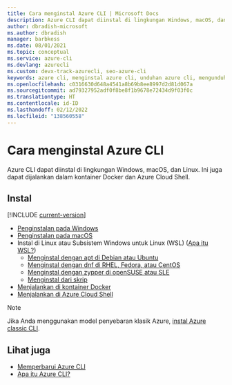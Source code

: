 ```yaml
---
title: Cara menginstal Azure CLI | Microsoft Docs
description: Azure CLI dapat diinstal di lingkungan Windows, macOS, dan Linux. Ini juga dapat dijalankan dalam kontainer Docker dan Azure Cloud Shell.
author: dbradish-microsoft
ms.author: dbradish
manager: barbkess
ms.date: 08/01/2021
ms.topic: conceptual
ms.service: azure-cli
ms.devlang: azurecli
ms.custom: devx-track-azurecli, seo-azure-cli
keywords: azure cli, menginstal azure cli, unduhan azure cli, mengunduh azure cli
ms.openlocfilehash: c0316630d648a4541a8b69b8ee8997d2d81d067a
ms.sourcegitcommit: ad79327952adf0f8be8f1b9678e72434d9f03f0c
ms.translationtype: HT
ms.contentlocale: id-ID
ms.lasthandoff: 02/12/2022
ms.locfileid: "138560558"
---
```

# <a name="how-to-install-the-azure-cli"></a>Cara menginstal Azure CLI

Azure CLI dapat diinstal di lingkungan Windows, macOS, dan Linux.  Ini juga dapat dijalankan dalam kontainer Docker dan Azure Cloud Shell.

## <a name="install"></a>Instal

[!INCLUDE [current-version](includes/current-version.md)]

* [Penginstalan pada Windows](install-azure-cli-windows.md)
* [Penginstalan pada macOS](install-azure-cli-macos.md)
* Instal di Linux atau Subsistem Windows untuk Linux (WSL) ([Apa itu WSL?](/windows/wsl/about))
  * [Menginstal dengan apt di Debian atau Ubuntu](/cli/azure/install-azure-cli-linux?pivots=apt)
  * [Menginstal dengan dnf di RHEL, Fedora, atau CentOS](/cli/azure/install-azure-cli-linux?pivots=dnf)
  * [Menginstal dengan zypper di openSUSE atau SLE](/cli/azure/install-azure-cli-linux?pivots=zypper)
  * [Menginstal dari skrip](/cli/azure/install-azure-cli-linux?pivots=script)
* [Menjalankan di kontainer Docker](run-azure-cli-docker.md)
* [Menjalankan di Azure Cloud Shell](/azure/cloud-shell/quickstart)


> [!NOTE]
> Jika Anda menggunakan model penyebaran klasik Azure, [instal Azure classic CLI](install-classic-cli.md).

## <a name="see-also"></a>Lihat juga

* [Memperbarui Azure CLI](update-azure-cli.md)
* [Apa itu Azure CLI?](what-is-azure-cli.md)
